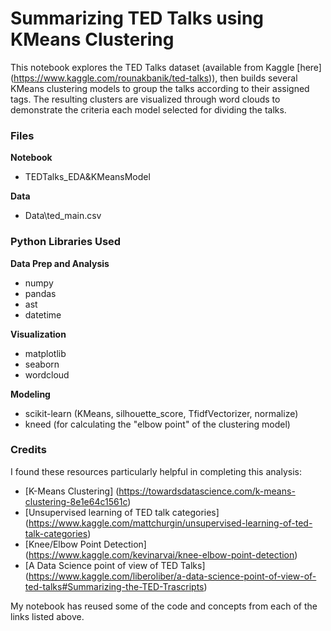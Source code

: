 # Summarizing TED Talks using KMeans Clustering

This notebook explores the TED Talks dataset (available from Kaggle [here] (https://www.kaggle.com/rounakbanik/ted-talks)), then builds several KMeans clustering models to group the talks according to their assigned tags. The resulting clusters are visualized through word clouds to demonstrate the criteria each model selected for dividing the talks.

### Files

**Notebook**
- TEDTalks_EDA&KMeansModel

**Data**
- Data\ted_main.csv

### Python Libraries Used

**Data Prep and Analysis**
- numpy
- pandas
- ast
- datetime

**Visualization**
- matplotlib
- seaborn
- wordcloud

**Modeling**
- scikit-learn (KMeans, silhouette_score, TfidfVectorizer, normalize)
- kneed (for calculating the "elbow point" of the clustering model)


### Credits

I found these resources particularly helpful in completing this analysis:

- [K-Means Clustering] (https://towardsdatascience.com/k-means-clustering-8e1e64c1561c)
- [Unsupervised learning of TED talk categories] (https://www.kaggle.com/mattchurgin/unsupervised-learning-of-ted-talk-categories)
- [Knee/Elbow Point Detection] (https://www.kaggle.com/kevinarvai/knee-elbow-point-detection)
- [A Data Science point of view of TED Talks] (https://www.kaggle.com/liberoliber/a-data-science-point-of-view-of-ted-talks#Summarizing-the-TED-Trascripts)

My notebook has reused some of the code and concepts from each of the links listed above.